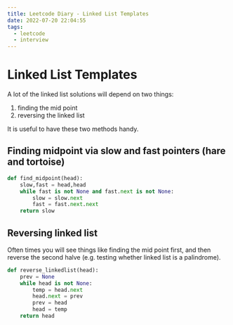 ```yaml
---
title: Leetcode Diary - Linked List Templates
date: 2022-07-20 22:04:55
tags:
  - leetcode
  - interview
---
```


# Linked List Templates

A lot of the linked list solutions will depend on two things:

1. finding the mid point
2. reversing the linked list

It is useful to have these two methods handy.

## Finding midpoint via slow and fast pointers (hare and tortoise)

```python
def find_midpoint(head):
    slow,fast = head,head
    while fast is not None and fast.next is not None:
        slow = slow.next
        fast = fast.next.next
    return slow
```

## Reversing linked list

Often times you will see things like finding the mid point first, and then reverse the second halve (e.g. testing whether linked list is a palindrome).

```python
def reverse_linkedlist(head):
    prev = None
    while head is not None:
        temp = head.next
        head.next = prev
        prev = head
        head = temp
    return head
```
